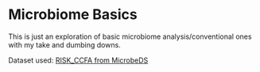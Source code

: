 # Microbiome Basics

This is just an exploration of basic microbiome analysis/conventional ones with my take and dumbing downs.

Dataset used: [RISK_CCFA from MicrobeDS](https://github.com/twbattaglia/MicrobeDS?tab=readme-ov-file#risk_ccfa)
